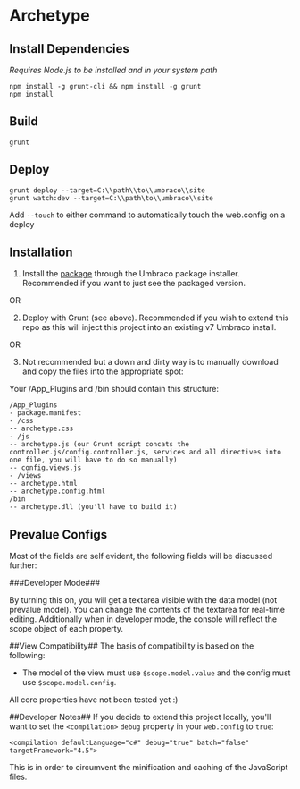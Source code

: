 Archetype
=========

## Install Dependencies ##
*Requires Node.js to be installed and in your system path*

    npm install -g grunt-cli && npm install -g grunt
    npm install

## Build ##
    grunt


## Deploy ##
    grunt deploy --target=C:\\path\\to\\umbraco\\site
    grunt watch:dev --target=C:\\path\to\\umbraco\\site

Add `--touch` to either command to automatically touch the web.config on a deploy

## Installation
1) Install the <a href='http://bit.ly/1gUYKW8'>package</a> through the Umbraco package installer.  Recommended if you want to just see the packaged version.

OR

2) Deploy with Grunt (see above).  Recommended if you wish to extend this repo as this will inject this project into an existing v7 Umbraco install.

OR

3) Not recommended but a down and dirty way is to manually download and copy the files into the appropriate spot:

Your /App_Plugins and /bin should contain this structure:

    /App_Plugins
    - package.manifest
    - /css
    -- archetype.css
    - /js
    -- archetype.js (our Grunt script concats the controller.js/config.controller.js, services and all directives into one file, you will have to do so manually)
    -- config.views.js
    - /views
    -- archetype.html
    -- archetype.config.html
    /bin
    -- archetype.dll (you'll have to build it)

## Prevalue Configs ##

Most of the fields are self evident, the following fields will be discussed further:
    
###Developer Mode###

By turning this on, you will get a textarea visible with the data model (not prevalue model).  You can change the contents of the textarea for real-time editing.  Additionally when in developer mode, the console will reflect the scope object of each property.

##View Compatibility##
The basis of compatibility is based on the following:

- The model of the view must use `$scope.model.value` and the config must use `$scope.model.config`.

All core properties have not been tested yet :)

##Developer Notes##
If you decide to extend this project locally, you'll want to set the `<compilation>` `debug` property in your `web.config` to `true`:

    <compilation defaultLanguage="c#" debug="true" batch="false" targetFramework="4.5">

This is in order to circumvent the minification and caching of the JavaScript files.
